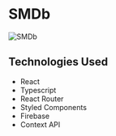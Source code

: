 # SMDb

![SMDb](https://i.ibb.co/w0VLKxw/smdb.png)

## Technologies Used
- React
- Typescript
- React Router
- Styled Components
- Firebase
- Context API

